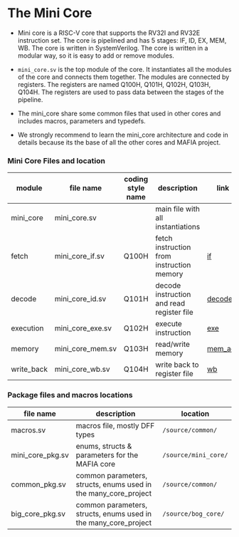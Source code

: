 # The Mini Core
- Mini core is a RISC-V core that supports the RV32I and RV32E instruction set. The core is pipelined and has 5 stages: IF, ID, EX, MEM, WB. The core is written in SystemVerilog. The core is written in a modular way, so it is easy to add or remove modules. 
- `mini_core.sv` is the top module of the core. It instantiates all the modules of the core and connects them together. The modules are connected by registers. The registers are named Q100H, Q101H, Q102H, Q103H, Q104H. The registers are used to pass data between the stages of the pipeline.
- The mini_core share some common files that used in other cores and includes macros, parameters and typedefs. 

- We strongly recommend to learn the mini_core architecture and code in details because its the base of all the other cores and MAFIA project.

### Mini Core Files and location

| module        | file name           |  coding style name |   description                             |  link                            | location in MAFIA  repository |  
|---------------|---------------------|--------------------|-------------------------------------------|----------------------------------|-------------------------------| 
| mini_core     | mini_core.sv        |                    | main file with all instantiations         |                                  | `/source/mini_core/`          |           
| fetch         | mini_core_if.sv     | Q100H              | fetch instruction from instruction memory | [if](rvc/common/if.md)           | `/source/mini_core/`          |
| decode        | mini_core_id.sv     | Q101H              | decode instruction and read register file | [decode](rvc/common/decode.md)   | `/source/mini_core/`          |
| execution     | mini_core_exe.sv    | Q102H              | execute instruction                       | [exe](rvc/common/exe.md)         | `/source/mini_core/`          |
| memory        | mini_core_mem.sv    | Q103H              | read/write memory                         | [mem_acs](rvc/common/mem_acs.md) | `/source/mini_core/`          |
| write_back    | mini_core_wb.sv     | Q104H              | write back to register file               | [wb](rvc/common/wb.md)           | `/source/mini_core/`          |
 

### Package files and macros locations

| file name         |  description                                                      |  location                  |                           
|-------------------|-------------------------------------------------------------------|----------------------------|
| macros.sv         |  macros file, mostly DFF types                                    | `/source/common/`          |              
| mini_core_pkg.sv  |  enums, structs & parameters for the MAFIA core                   | `/source/mini_core/`       |  
| common_pkg.sv     |  common parameters, structs, enums used in the many_core_project  | `/source/common/`          | 
| big_core_pkg.sv   |  common parameters, structs, enums used in the many_core_project  | `/source/bog_core/`        |